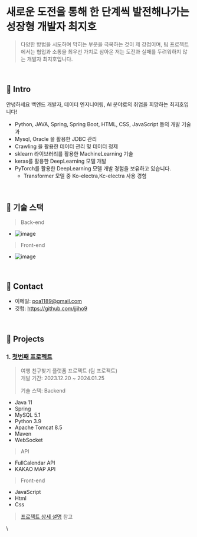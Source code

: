 # 새로운 도전을 통해 한 단계씩 발전해나가는 성장형 개발자 최지호
>  다양한 방법을 시도하며 막히는 부분을 극복하는 것이 제 강점이며, 팀 프로젝트에서는 협업과 소통을 최우선 가치로 삼아온 저는 도전과 실패를 두려워하지 않는 개발자 최지호입니다.
</br>

## :pushpin: Intro
안녕하세요 백엔드 개발자, 데이터 엔지니어링, AI 분야로의 취업을 희망하는 최지호입니다!
- Python, JAVA, Spring, Spring Boot, HTML, CSS,  JavaScript 등의 개발 기술과
- Mysql, Oracle 을 활용한 JDBC 관리
- Crawling 을 활용한 데이터 관리 및 데이터 정제
- sklearn 라이브러리를 활용한 MachineLearning 기술
- keras를 활용한 DeepLearning 모델 개발
- PyTorch를 활용한 DeepLearning 모델 개발 경험을 보유하고 있습니다.
  - Transformer 모델 중 Ko-electra,Kc-electra 사용 경험

</br>

## :pushpin: 기술 스택
> Back-end
- ![image](https://github.com/jjiho9/-portfolio/assets/148534094/0702bcdd-6926-4679-bf96-30490c94226c)

> Front-end
- ![image](https://github.com/jjiho9/-portfolio/assets/148534094/c0592fef-dba1-465d-81ff-b9ed955342e5)



</br>





## :pushpin: Contact
- 이메일: poa1189@gmail.com
- 깃헙: https://github.com/jjiho9

</br>

## :pushpin: Projects
### 1. [첫번째 프로젝트](https://github.com/2023-SMHRD-IS-AI1/WithusRepo)
> 여행 친구찾기 플랫폼 프로젝트 (팀 프로젝트)  
>개발 기간: 2023.12.20 ~ 2024.01.25  
> 
> 기술 스택:
> Backend
- Java 11
- Spring
- MySQL 5.1
- Python 3.9
- Apache Tomcat 8.5
- Maven
- WebSocket
> API
- FullCalendar API
- KAKAO MAP API
> Front-end
- JavaScript
- Html
- Css
  
>[프로젝트 상세 설명](https://github.com/2023-SMHRD-IS-AI1/WithusRepo) 참고

\


